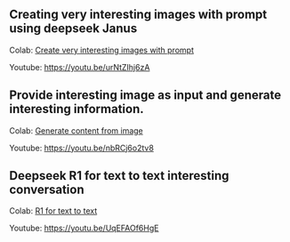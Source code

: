 ## Creating very interesting images with prompt using deepseek Janus

   Colab: [Create very interesting images with prompt](https://colab.research.google.com/drive/1hYcv9058Zz7FJKvE8ETMlBU39gD_WP6h?usp=sharing)
   
   Youtube: https://youtu.be/urNtZIhj6zA

## Provide interesting image as input and generate interesting information.

   Colab: [Generate content from image](https://colab.research.google.com/drive/1LG2kvgWxG1nkq_rtdLQh0FOm0xmJCt7Q?usp=sharing)
   
   Youtube: https://youtu.be/nbRCj6o2tv8
   
## Deepseek R1 for text to text interesting conversation

   Colab: [R1 for text to text](https://colab.research.google.com/drive/1KUp-3A0mGh4MTNr1cl8Zf_yWpp6sfw_M?usp=sharing)

   Youtube: https://youtu.be/UqEFAOf6HgE
